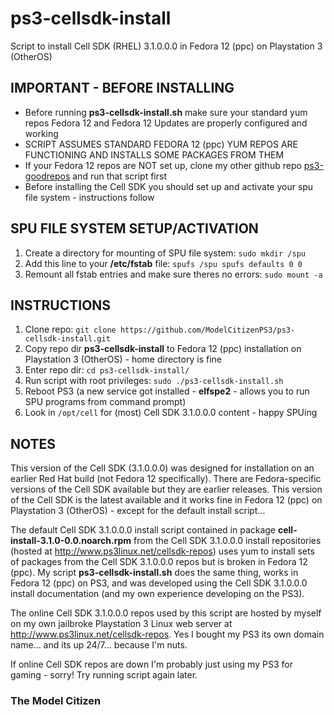 # ps3-cellsdk-install

Script to install Cell SDK (RHEL) 3.1.0.0.0 in Fedora 12 (ppc) on Playstation 3 (OtherOS)

## IMPORTANT - BEFORE INSTALLING

- Before running **ps3-cellsdk-install.sh** make sure your standard yum repos Fedora 12 and Fedora 12 Updates are properly configured and working
- SCRIPT ASSUMES STANDARD FEDORA 12 (ppc) YUM REPOS ARE FUNCTIONING AND INSTALLS SOME PACKAGES FROM THEM
- If your Fedora 12 repos are NOT set up, clone my other github repo [ps3-goodrepos](https://github.com/ModelCitizenPS3/ps3-goodrepos) and run that script first
- Before installing the Cell SDK you should set up and activate your spu file system - instructions follow

## SPU FILE SYSTEM SETUP/ACTIVATION
1. Create a directory for mounting of SPU file system: `sudo mkdir /spu`
2. Add this line to your **/etc/fstab** file: `spufs /spu spufs defaults 0 0`
3. Remount all fstab entries and make sure theres no errors: `sudo mount -a`

## INSTRUCTIONS
1. Clone repo: `git clone https://github.com/ModelCitizenPS3/ps3-cellsdk-install.git`
2. Copy repo dir **ps3-cellsdk-install** to Fedora 12 (ppc) installation on Playstation 3 (OtherOS) - home directory is fine
3. Enter repo dir: `cd ps3-cellsdk-install/`
4. Run script with root privileges: `sudo ./ps3-cellsdk-install.sh`
5. Reboot PS3 (a new service got installed - **elfspe2** - allows you to run SPU programs from command prompt)
6. Look in `/opt/cell` for (most) Cell SDK 3.1.0.0.0 content - happy SPUing

## NOTES
This version of the Cell SDK (3.1.0.0.0) was designed for installation on an earlier Red Hat build (not Fedora 12 specifically). There are Fedora-specific versions of the Cell SDK available but they are earlier releases. This version of the Cell SDK is the latest available and it works fine in Fedora 12 (ppc) on Playstation 3 (OtherOS) - except for the default install script...

The default Cell SDK 3.1.0.0.0 install script contained in package **cell-install-3.1.0-0.0.noarch.rpm** from the Cell SDK 3.1.0.0.0 install repositories (hosted at http://www.ps3linux.net/cellsdk-repos) uses yum to install sets of packages from the Cell SDK 3.1.0.0.0 repos but is broken in Fedora 12 (ppc). My script **ps3-cellsdk-install.sh** does the same thing, works in Fedora 12 (ppc) on PS3, and was developed using the Cell SDK 3.1.0.0.0 install documentation (and my own experience developing on the PS3).

The online Cell SDK 3.1.0.0.0 repos used by this script are hosted by myself on my own jailbroke Playstation 3 Linux web server at http://www.ps3linux.net/cellsdk-repos. Yes I bought my PS3 its own domain name... and its up 24/7... because I'm nuts.

If online Cell SDK repos are down I'm probably just using my PS3 for gaming - sorry! Try running script again later.

### The Model Citizen

